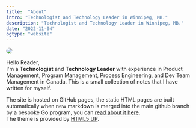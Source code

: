 ```yaml
---
title:  "About"
intro: "Technologist and Technology Leader in Winnipeg, MB."
description: "Technologist and Technology Leader in Winnipeg, MB."
date: "2022-11-04"
ogtype: "website"
---
```

<div class="row">
    <div class="col-3 col-12-small"><img style="border-radius: 25px;" src = "/media/avatar.jpg" /></div>
    <div class="col-9 col-12-small">
        <p>
            Hello Reader, <br/>I'm a <strong>Technologist</strong> and <strong>Technology Leader</strong> with experience in Product Management, Program Management, Process Engineering, and Dev Team Management in Canada. This is a small collection of notes that I have written for myself.
        </p>
        <p>
            The site is hosted on GitHub pages, the static HTML pages are built automatically when new markdown is merged into the main github branch by a bespoke Go program, you can <a href="https://www.andreaswiebe.com/homelab-notes/projects/this-site.html">read about it here</a>. <br/>The theme is provided by <a href="https://html5up.net/">HTML5 UP</a>.
        </p>
    </div>
</div>

